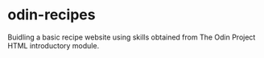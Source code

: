# odin-recipes
Buidling a basic recipe website using skills obtained from The Odin Project HTML introductory module.